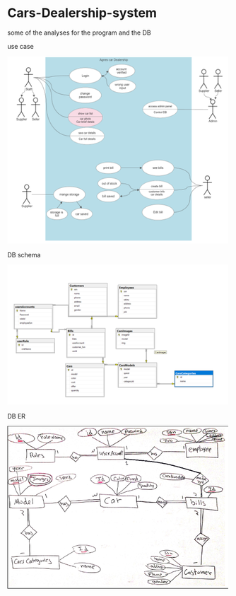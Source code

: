# Cars-Dealership-system

some of the analyses for the program and the DB

use case

<img src="./analyze/usecase.png" alt="use case" title="use case" width="500">

DB schema

<img src="./analyze/schema.png" alt="schema" title="schema" width="500">

DB ER

<img src="./analyze/ER.png" alt="use case" title="use case" width="500">
